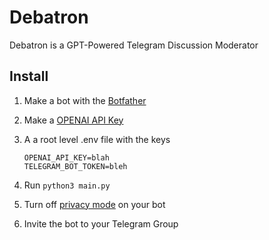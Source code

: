# Debatron

Debatron is a GPT-Powered Telegram Discussion Moderator

## Install

1. Make a bot with the [Botfather](https://t.me/botfather)
2. Make a [OPENAI API Key](https://platform.openai.com/api-keys)
3. A a root level .env file with the keys

    ```
    OPENAI_API_KEY=blah
    TELEGRAM_BOT_TOKEN=bleh
    ```
4. Run `python3 main.py`
5. Turn off [privacy mode](https://core.telegram.org/bots/features#privacy-mode) on your bot
6. Invite the bot to your Telegram Group